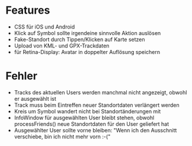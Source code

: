 Features
========

 * CSS für iOS und Android
 * Klick auf Symbol sollte irgendeine sinnvolle Aktion auslösen
 * Fake-Standort durch Tippen/Klicken auf Karte setzen
 * Upload von KML- und GPX-Trackdaten
 * für Retina-Display: Avatar in doppelter Auflösung speichern

Fehler
======
 
 * Tracks des aktuellen Users werden manchmal nicht angezeigt, obwohl er ausgewählt ist
 * Track muss beim Eintreffen neuer Standortdaten verlängert werden
 * Kreis um Symbol wandert nicht bei Standortänderungen mit
 * InfoWindow für ausgewählten User bleibt stehen, obwohl processFriends() neue Standortdaten für den User geliefert hat
 * Ausgewählter User sollte vorne bleiben: "Wenn ich den Ausschnitt verschiebe, bin ich nicht mehr vorn :-("
